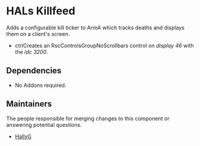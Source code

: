 # HALs Killfeed
Adds a configurable kill ticker to ArmA which tracks deaths and displays them on a client's screen.
- ctrlCreates an RscControlsGroupNoScrollbars control on *display 46* with the *idc 3200*.

## Dependencies
- No Addons required.

## Maintainers
The people responsible for merging changes to this component or answering potential questions.
* [HallyG](https://github.com/HallyG)
